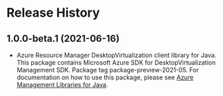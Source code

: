 # Release History

## 1.0.0-beta.1 (2021-06-16)

- Azure Resource Manager DesktopVirtualization client library for Java. This package contains Microsoft Azure SDK for DesktopVirtualization Management SDK.  Package tag package-preview-2021-05. For documentation on how to use this package, please see [Azure Management Libraries for Java](https://aka.ms/azsdk/java/mgmt).
